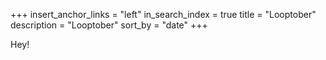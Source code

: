 +++
insert_anchor_links = "left"
in_search_index = true
title = "Looptober"
description = "Looptober"
sort_by = "date"
+++

Hey!